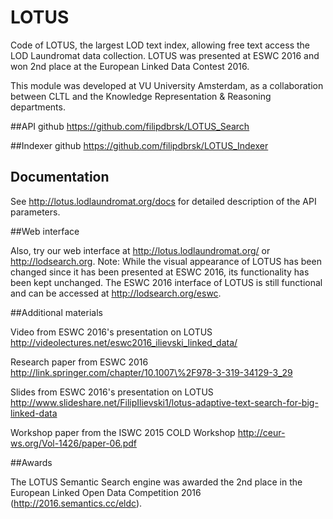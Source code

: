 # LOTUS
Code of LOTUS, the largest LOD text index, allowing free text access the LOD Laundromat data collection. LOTUS was presented at ESWC 2016 and won 2nd place at the European Linked Data Contest 2016.

This module was developed at VU University Amsterdam, as a collaboration between CLTL and the Knowledge Representation & Reasoning departments. 

##API github
https://github.com/filipdbrsk/LOTUS_Search

##Indexer github
https://github.com/filipdbrsk/LOTUS_Indexer

## Documentation

See http://lotus.lodlaundromat.org/docs for detailed description of the API parameters.

##Web interface

Also, try our web interface at http://lotus.lodlaundromat.org/ or http://lodsearch.org. 
Note: While the visual appearance of LOTUS has been changed since it has been presented at ESWC 2016, its functionality has been kept unchanged. The ESWC 2016 interface of LOTUS is still functional and can be accessed at http://lodsearch.org/eswc.

##Additional materials

 Video from ESWC 2016's presentation on LOTUS http://videolectures.net/eswc2016_ilievski_linked_data/

Research paper from ESWC 2016
http://link.springer.com/chapter/10.1007\%2F978-3-319-34129-3_29

Slides from ESWC 2016's presentation on LOTUS
http://www.slideshare.net/FilipIlievski1/lotus-adaptive-text-search-for-big-linked-data
  
Workshop paper from the ISWC 2015 COLD Workshop
http://ceur-ws.org/Vol-1426/paper-06.pdf

##Awards

The LOTUS Semantic Search engine was awarded the 2nd place in the European Linked Open Data Competition 2016 (http://2016.semantics.cc/eldc).


